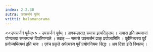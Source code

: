 ```yaml
---
index: 2.2.30
sutra: उपसर्जनं पूर्वम्‌
vritti: balamanorama
---
```


<<उपसर्जनं पूर्वम्>> - उपसर्जनं पूर्वम् । प्राक्कडारात् समास इत्यदिकृतम् । समास इति प्रथमान्तं योग्यतया सप्तम्यन्तं विपरिणम्यते । तदाह — समासे उपसर्जनं प्राक् प्रयोज्यमिति । पूर्वमित्यस्य पूर्वं प्रयोज्यमित्यर्थ इति भावः । एवंच प्रकृते अपेत्यस्य पूर्वं प्रयोगनियमः सिद्धः । अप दिशा इति स्थितम् । 